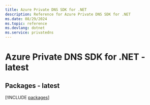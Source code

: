 ```yaml
---
title: Azure Private DNS SDK for .NET
description: Reference for Azure Private DNS SDK for .NET
ms.date: 08/29/2024
ms.topic: reference
ms.devlang: dotnet
ms.service: privatedns
---
```

# Azure Private DNS SDK for .NET - latest
## Packages - latest
[!INCLUDE [packages](private-dns-index.md)]